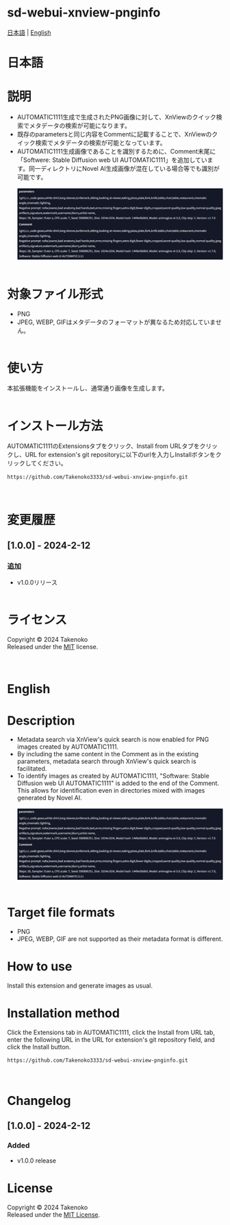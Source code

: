 # sd-webui-xnview-pnginfo
[日本語](#日本語) | [English](#english)

# 日本語

# 説明
- AUTOMATIC1111生成で生成されたPNG画像に対して、XnViewのクイック検索でメタデータの検索が可能になります。  
- 既存のparametersと同じ内容をCommentに記載することで、XnViewのクイック検索でメタデータの検索が可能となっています。
- AUTOMATIC1111生成画像であることを識別するために、Comment末尾に「Softwere: Stable Diffusion web UI AUTOMATIC1111」を追加しています。同一ディレクトリにNovel AI生成画像が混在している場合等でも識別が可能です。
<br><br>
![PNG Info](images/pnginfo.png)
<br><br>

# 対象ファイル形式
- PNG
- JPEG, WEBP, GIFはメタデータのフォーマットが異なるため対応していません。 
<br><br>

# 使い方
本拡張機能をインストールし、通常通り画像を生成します。
<br><br>

# インストール方法
AUTOMATIC1111のExtensionsタブをクリック、Install from URLタブをクリックし、URL for extension's git repositoryに以下のurlを入力しInstallボタンをクリックしてください。
```
https://github.com/Takenoko3333/sd-webui-xnview-pnginfo.git
```
<br>

# 変更履歴

## [1.0.0] - 2024-2-12
### 追加
- v1.0.0リリース 
<br><br>

# ライセンス
Copyright © 2024 Takenoko  
Released under the [MIT](https://opensource.org/licenses/mit-license.php) license.
<br><br><br>

# English

# Description
- Metadata search via XnView's quick search is now enabled for PNG images created by AUTOMATIC1111.
- By including the same content in the Comment as in the existing parameters, metadata search through XnView's quick search is facilitated.
- To identify images as created by AUTOMATIC1111, "Software: Stable Diffusion web UI AUTOMATIC1111" is added to the end of the Comment. This allows for identification even in directories mixed with images generated by Novel AI.
<br><br>
![PNG Info](images/pnginfo.png)
<br><br>

# Target file formats
- PNG
- JPEG, WEBP, GIF are not supported as their metadata format is different.

# How to use
Install this extension and generate images as usual.

# Installation method
Click the Extensions tab in AUTOMATIC1111, click the Install from URL tab, enter the following URL in the URL for extension's git repository field, and click the Install button.
```
https://github.com/Takenoko3333/sd-webui-xnview-pnginfo.git
```
<br>

# Changelog

## [1.0.0] - 2024-2-12
### Added
- v1.0.0 release

# License
Copyright © 2024 Takenoko  
Released under the [MIT License](https://opensource.org/licenses/mit-license.php).
